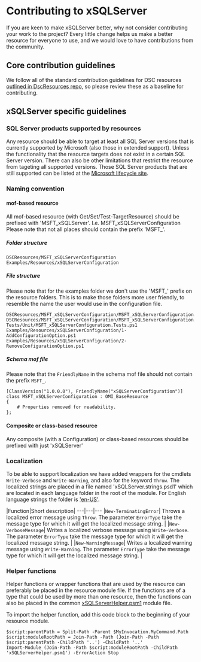 # Contributing to xSQLServer

If you are keen to make xSQLServer better, why not consider contributing your work to the project? Every little change helps us make a better resource for everyone to use, and we would love to have contributions from the community.

## Core contribution guidelines

We follow all of the standard contribution guidelines for DSC resources [outlined in DscResources repo](https://github.com/PowerShell/DscResources/blob/master/CONTRIBUTING.md), so please review these as a baseline for contributing.

## xSQLServer specific guidelines

### SQL Server products supported by resources
Any resource should be able to target at least all SQL Server versions that is currently supported by Microsoft (also those in extended support).
Unless the functionality that the resource targets does not exist in a certain SQL Server version.
There can also be other limitations that restrict the resource from tageting all supported versions. 
Those SQL Server products that are still supported can be listed at the [Microsoft lifecycle site](https://support.microsoft.com/en-us/lifecycle/search?alpha=SQL%20Server).

### Naming convention

#### mof-based resource
All mof-based resource (with Get/Set/Test-TargetResource) should be prefixed with 'MSFT_xSQLServer'. I.e. MSFT_xSQLServerConfiguration  
Please note that not all places should contain the prefix 'MSFT_'.

##### Folder structure
```
DSCResources/MSFT_xSQLServerConfiguration
Examples/Resources/xSQLServerConfiguration
```

##### File structure
Please note that for the examples folder we don't use the 'MSFT_' prefix on the resource folders.
This is to make those folders more user friendly, to resemble the name the user would use in the configuration file. 
```
DSCResources/MSFT_xSQLServerConfiguration/MSFT_xSQLServerConfiguration.psm1
DSCResources/MSFT_xSQLServerConfiguration/MSFT_xSQLServerConfiguration.schema.mof
Tests/Unit/MSFT_xSQLServerConfiguration.Tests.ps1
Examples/Resources/xSQLServerConfiguration/1-AddConfigurationOption.ps1
Examples/Resources/xSQLServerConfiguration/2-RemoveConfigurationOption.ps1
```

##### Schema mof file
Please note that the `FriendlyName` in the schema mof file should not contain the prefix `MSFT_`.
```
[ClassVersion("1.0.0.0"), FriendlyName("xSQLServerConfiguration")]
class MSFT_xSQLServerConfiguration : OMI_BaseResource
{
    # Properties removed for readability.
};
```

#### Composite or class-based resource
Any composite (with a Configuration) or class-based resources should be prefixed with just 'xSQLServer'
 

### Localization
To be able to support localization we have added wrappers for the cmdlets `Write-Verbose` and `Write-Warning`, and also for the keyword `Throw`.
The localized strings are placed in a file named 'xSQLServer.strings.psd1' which are located in each language folder in the root of the module. For English language strings the folder is ['en-US'](https://github.com/PowerShell/xSQLServer/blob/dev/en-US).

|Function|Short description|
---|---|---
|`New-TerminatingError`| Throws a localized error message using `Throw`. The parameter `ErrorType` take the message type for which it will get the localized message string. |
|`New-VerboseMessage`| Writes a localized verbose message using `Write-Verbose`. The parameter `ErrorType` take the message type for which it will get the localized message string. |
|`New-WarningMessage`| Writes a localized warning message using `Write-Warning`. The parameter `ErrorType` take the message type for which it will get the localized message string. |

### Helper functions
Helper functions or wrapper functions that are used by the resource can preferably be placed in the resource module file. If the functions are of a type that could be used by more than
one resource, then the functions can also be placed in the common [xSQLServerHelper.psm1](https://github.com/PowerShell/xSQLServer/blob/dev/xSQLServerHelper.psm1) module file.

To import the helper function, add this code block to the beginning of your resource module. 
```
$script:parentPath = Split-Path -Parent $MyInvocation.MyCommand.Path
$script:moduleRootPath = Join-Path -Path (Join-Path -Path $script:parentPath -ChildPath '..') -ChildPath '..'
Import-Module (Join-Path -Path $script:moduleRootPath -ChildPath 'xSQLServerHelper.psm1') -ErrorAction Stop
```